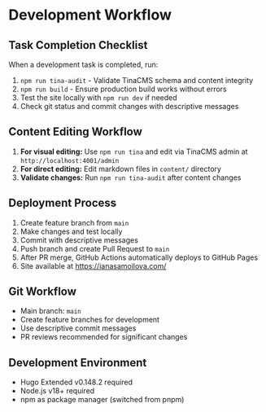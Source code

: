 # Development Workflow

## Task Completion Checklist
When a development task is completed, run:
1. `npm run tina-audit` - Validate TinaCMS schema and content integrity
2. `npm run build` - Ensure production build works without errors
3. Test the site locally with `npm run dev` if needed
4. Check git status and commit changes with descriptive messages

## Content Editing Workflow
1. **For visual editing:** Use `npm run tina` and edit via TinaCMS admin at `http://localhost:4001/admin`
2. **For direct editing:** Edit markdown files in `content/` directory
3. **Validate changes:** Run `npm run tina-audit` after content changes

## Deployment Process
1. Create feature branch from `main`
2. Make changes and test locally
3. Commit with descriptive messages
4. Push branch and create Pull Request to `main`
5. After PR merge, GitHub Actions automatically deploys to GitHub Pages
6. Site available at https://ianasamoilova.com/

## Git Workflow
- Main branch: `main`
- Create feature branches for development
- Use descriptive commit messages
- PR reviews recommended for significant changes

## Development Environment
- Hugo Extended v0.148.2 required
- Node.js v18+ required
- npm as package manager (switched from pnpm)